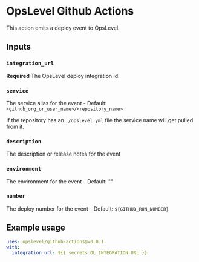 # OpsLevel Github Actions

This action emits a deploy event to OpsLevel.

## Inputs

### `integration_url`

**Required** The OpsLevel deploy integration id.

### `service`

The service alias for the event - Default: `<github_org_or_user_name>/<repository_name>`

If the repository has an `./opslevel.yml` file the service name will get pulled from it.

### `description`

The description or release notes for the event

### `environment`

The environment for the event - Default: ""

### `number`

The deploy number for the event - Default: `${GITHUB_RUN_NUMBER}`

## Example usage

```yaml
uses: opslevel/github-actions@v0.0.1
with:
  integration_url: ${{ secrets.OL_INTEGRATION_URL }}
```